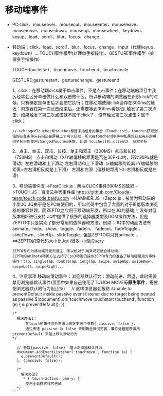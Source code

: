 # 移动端事件

- PC:click、mouseover、mouseout、mouseenter、mouseleave、mousemove、mousedown、mouseup、mousewheel、keydown、keyup、load、scroll、blur、focus、change...

- 移动端：click、load、scrol1、blur、focus、change、input（代替keyup、keydown）...
    TOUCH事件模型(处理单手指操作)、GESTURE事件模型（处理多手指操作）

    TOUCH:touchstart、touchmove、touchend、touchcancle

    GESTURE:gesturestart、gesturechange、gestureend

    1、click：在移动端click属于单击事件，不是点击事件；在移动端的项目中我么经常会区分单击做什么和双击做什么，所以移动端的浏览器在识别click的时候，只有确定是单击后才会把它执行；在移动端使用click会存在300ms的延迟：浏览器在第一次点击结束后，还需要等到300ms看是否L触发了第二次点击，如果触发了第二次点击就不属于click了，没有触发第二次点击才属于click；

      //->changedTouches和touches都是手指信息的集合（TouchList），touches获取到值的必备条件只有指还在屏幕上才可以获取，所以在touchend事件中如果想获取离开的瞬间坐标只能使用changedTouches获取. 比如 touches[0].clientX  获取坐标

    2、点击、单击、双击、长按、单击和双击（300MS）点击和长按（750MS）
      点击和滑动（X/Y轴偏移的距离是否在30Px以内，超过30Px就是滑动）左右滑动和上下滑动
      左右滑动和上下滑动（x轴偏移的距离>Y轴偏移的距离=左右滑相反就是上下滑）
      左滑和右滑（偏移的距离>0=右滑相反就是左滑）


    3、移动端事件库
      ->FastClick.js：解决CLICK事件300MS的延迟
      ->TOUCH.JS：百度云手势事件库 https://github.com/Clouda-team/touch.code.baidu.com
      ->HAMMER.JS
      ->Zepto.js：被誉为移动端的小型JQ JQ由于是在PC端使用的，所以代码中包含了大量的对于IE低版本浏览器的兼容处理，而ZEPTO之应用于移动端开发，所以在JQ的基础上      没有对低版本的IE进行支持
      JQ中提供了很多的选择器类型及DOM操作方法，但是ZEPTO中只是实现了部分常用的选择器和方法，例如：JQ中的动画方法有animate、hide、show、toggle、fadeIn、     fadeout、fadeToggle
      、slideDown、slideUp、slideToggle...但是ZEPTO中只有animate...
      ==>ZEPTO的原代码大小比Jq小很多: 小型jQuery

      ZEPTO专门为移动端开发而诞生，所以相对于JQ来说更适合移动端：
      ZEPTO的animate动画方法支持了Css3动画的操作ZEPTO专门的准备了移动端常用的事件操作：tap、singleTap、doubleTap、1ongTap、swipe、swipeUp、swipeDown、swipeLeft、swipeRight...

    4、注意事项
      移动端滑动事件：浏览器默认行为：滑动前进、后退，此时需要禁用浏览器默认事件(页面中如果自己使用了TOUCH MOVE等**原生事件**，需要把浏览器默认的行为阻止掉)
      ```
        // 这样浏览器会报错 :Unable to preventDefault inside passive event listener due to target being treated as passive
        $(document).on('touchmove touchstart touchend', function (e) {
          e.preventDefault();
        })

      /*
        解决办法1：
            在touch的事件监听方法上绑定第三个参数{ passive: false }，
            通过传递 passive 为 false 来明确告诉浏览器：事件处理程序调用 preventDefault 来阻止默认滑动行为
      */

        // 参数{passive: false}  阻止浏览器默认行为
        document.addEventListener('touchmove', function (e) {
          e.preventDefault();
        }, {passive: false});

        /*
          解决办法2
           * { touch-action: pan-y; } 
            使用全局样式样式去掉
        */
      ```